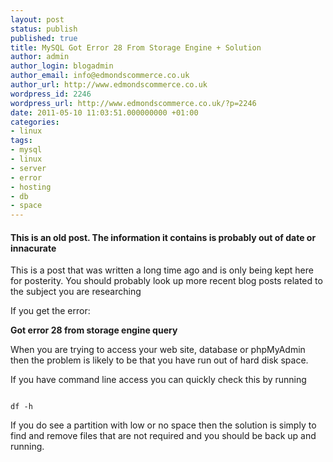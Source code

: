 ```yaml
---
layout: post
status: publish
published: true
title: MySQL Got Error 28 From Storage Engine + Solution
author: admin
author_login: blogadmin
author_email: info@edmondscommerce.co.uk
author_url: http://www.edmondscommerce.co.uk
wordpress_id: 2246
wordpress_url: http://www.edmondscommerce.co.uk/?p=2246
date: 2011-05-10 11:03:51.000000000 +01:00
categories:
- linux
tags:
- mysql
- linux
- server
- error
- hosting
- db
- space
---
```

<div class="oldpost"><h4>This is an old post. The information it contains is probably out of date or innacurate</h4>
<p>
This is a post that was written a long time ago and is only being kept here for posterity.
You should probably look up more recent blog posts related to the subject you are researching
</p>
</div>
If you get the error:

<strong>Got error 28 from storage engine query</strong>

When you are trying to access your web site, database or phpMyAdmin then the problem is likely to be that you have run out of hard disk space.

If you have command line access you can quickly check this by running 

```

df -h

```

If you do see a partition with low or no space then the solution is simply to find and remove files that are not required and you should be back up and running.
